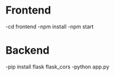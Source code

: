 # Frontend

-cd frontend
-npm install
-npm start

# Backend

-pip install flask flask_cors
-python app.py

